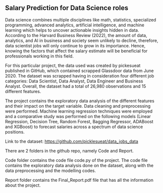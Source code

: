 ## Salary Prediction for Data Science roles

Data science combines multiple disciplines like math, statistics, specialized programming, advanced analytics, artificial intelligence, and machine learning which helps to uncover actionable insights hidden in data. According to the Harvard Business Review (2022), the amount of data, analytics, and AI in business and society seem unlikely to decline, therefore, data scientist jobs will only continue to grow in its importance. Hence, knowing the factors that affect the salary estimate will be beneficial for professionals working in this field. 

For this particular project, the data used was created by pickesueat published in GitHub, which contained scrapped Glassdoor data from June 2020. The dataset was scrapped having in consideration four different job categories: Data Scientist, Data Analyst, Data Engineer and Business Analyst. Overall, the dataset had a total of 26,980 observations and 15 different features.

The project contains the exploratory data analysis of the different features and their impact on the target variable. Data cleaning and preprocessing were performed. Machine learning regression techniques were employed and a comparative study was performed on the following models (Linear Regression, Decision Tree, Random Forest, Bagging Regressor, ADABoost and XGBoost) to forecast salaries across a spectrum of data science positions.

Link to the dataset: https://github.com/picklesueat/data_jobs_data

There are 2 folders in the github repo, namely Code and Report.

Code folder contains the code file code.py of the project. The code file contains the exploratory data analysis done on the dataset, along with the data preprocessing and the modelling codes.

Report folder contains the Final_Report.pdf file that has all the information about the project.
